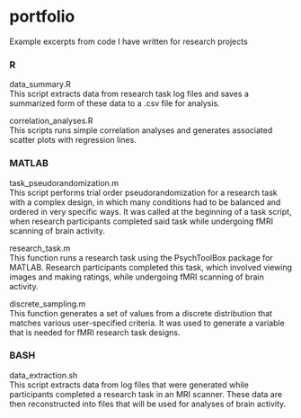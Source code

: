 # portfolio
Example excerpts from code I have written for research projects  

### R  
data_summary.R  
This script extracts data from research task log files and saves a summarized form of these data to a .csv file for analysis.  

correlation_analyses.R  
This scripts runs simple correlation analyses and generates associated scatter plots with regression lines.  

### MATLAB  
task_pseudorandomization.m  
This script performs trial order pseudorandomization for a research task with a complex design, in which many conditions had to be balanced and ordered in very specific ways. It was called at the beginning of a task script, when research participants completed said task while undergoing fMRI scanning of brain activity.  

research_task.m  
This function runs a research task using the PsychToolBox package for MATLAB. Research participants completed this task, which involved viewing images and making ratings, while undergoing fMRI scanning of brain activity.  

discrete_sampling.m  
This function generates a set of values from a discrete distribution that matches various user-specified criteria. It was used to generate a variable that is needed for fMRI research task designs.   

### BASH  
data_extraction.sh  
This script extracts data from log files that were generated while participants completed a research task in an MRI scanner. These data are then reconstructed into files that will be used for analyses of brain activity.
